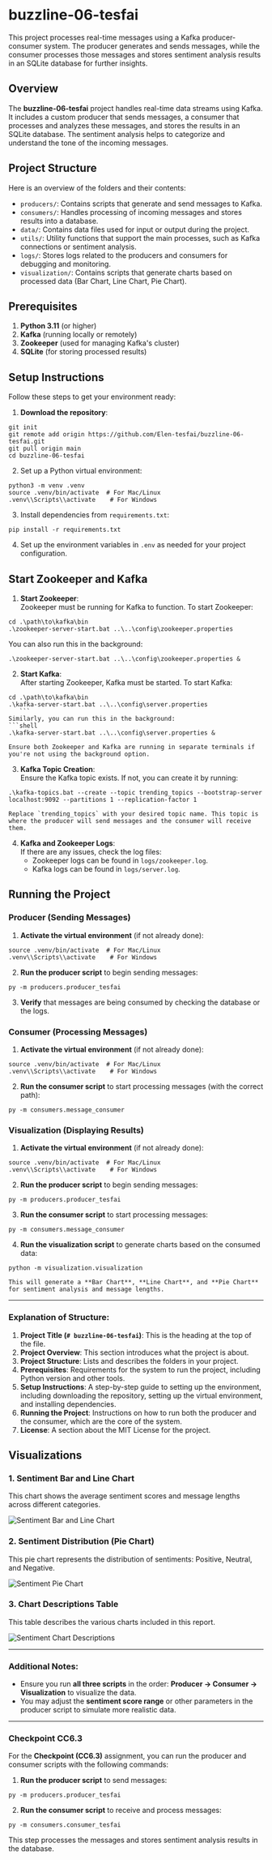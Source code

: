 # buzzline-06-tesfai

This project processes real-time messages using a Kafka producer-consumer system. The producer generates and sends messages, while the consumer processes those messages and stores sentiment analysis results in an SQLite database for further insights.

## Overview

The **buzzline-06-tesfai** project handles real-time data streams using Kafka. It includes a custom producer that sends messages, a consumer that processes and analyzes these messages, and stores the results in an SQLite database. The sentiment analysis helps to categorize and understand the tone of the incoming messages.

## Project Structure

Here is an overview of the folders and their contents:

- `producers/`: Contains scripts that generate and send messages to Kafka.
- `consumers/`: Handles processing of incoming messages and stores results into a database.
- `data/`: Contains data files used for input or output during the project.
- `utils/`: Utility functions that support the main processes, such as Kafka connections or sentiment analysis.
- `logs/`: Stores logs related to the producers and consumers for debugging and monitoring.
- `visualization/`: Contains scripts that generate charts based on processed data (Bar Chart, Line Chart, Pie Chart).

## Prerequisites

1. **Python 3.11** (or higher)
2. **Kafka** (running locally or remotely)
3. **Zookeeper** (used for managing Kafka's cluster)
4. **SQLite** (for storing processed results)

## Setup Instructions

Follow these steps to get your environment ready:

1. **Download the repository**:
 ```shell
 git init
 git remote add origin https://github.com/Elen-tesfai/buzzline-06-tesfai.git
 git pull origin main
 cd buzzline-06-tesfai
 ```

2. Set up a Python virtual environment:
 ```shell
 python3 -m venv .venv
 source .venv/bin/activate  # For Mac/Linux
 .venv\\Scripts\\activate    # For Windows
  ```

3. Install dependencies from `requirements.txt`:
 ```shell
 pip install -r requirements.txt
 ```

4. Set up the environment variables in `.env` as needed for your project configuration.

## Start Zookeeper and Kafka

1. **Start Zookeeper**:  
 Zookeeper must be running for Kafka to function. To start Zookeeper:
 ```shell
 cd .\path\to\kafka\bin
 .\zookeeper-server-start.bat ..\..\config\zookeeper.properties
  ```
  You can also run this in the background:
  ```shell
  .\zookeeper-server-start.bat ..\..\config\zookeeper.properties &
  ```

2. **Start Kafka**:  
  After starting Zookeeper, Kafka must be started. To start Kafka:
 ```shell
 cd .\path\to\kafka\bin
 .\kafka-server-start.bat ..\..\config\server.properties
    ```
 Similarly, you can run this in the background:
 ```shell
 .\kafka-server-start.bat ..\..\config\server.properties &
   ```

    Ensure both Zookeeper and Kafka are running in separate terminals if you're not using the background option.

3. **Kafka Topic Creation**:  
   Ensure the Kafka topic exists. If not, you can create it by running:
 ```shell
 .\kafka-topics.bat --create --topic trending_topics --bootstrap-server localhost:9092 --partitions 1 --replication-factor 1
 ```
    Replace `trending_topics` with your desired topic name. This topic is where the producer will send messages and the consumer will receive them.

4. **Kafka and Zookeeper Logs**:  
   If there are any issues, check the log files:
    - Zookeeper logs can be found in `logs/zookeeper.log`.
    - Kafka logs can be found in `logs/server.log`.

## Running the Project

### Producer (Sending Messages)

1. **Activate the virtual environment** (if not already done):
 ```shell
 source .venv/bin/activate  # For Mac/Linux
 .venv\\Scripts\\activate    # For Windows
 ```

2. **Run the producer script** to begin sending messages:
 ```shell
 py -m producers.producer_tesfai
 ```

3. **Verify** that messages are being consumed by checking the database or the logs.

### Consumer (Processing Messages)

1. **Activate the virtual environment** (if not already done):
 ```shell
 source .venv/bin/activate  # For Mac/Linux
 .venv\\Scripts\\activate    # For Windows
 ```

2. **Run the consumer script** to start processing messages (with the correct path):
 ```shell
 py -m consumers.message_consumer
  ```

### Visualization (Displaying Results)

1. **Activate the virtual environment** (if not already done):
 ```shell
 source .venv/bin/activate  # For Mac/Linux
 .venv\\Scripts\\activate    # For Windows
 ```

2. **Run the producer script** to begin sending messages:
 ```shell
 py -m producers.producer_tesfai
 ```

3. **Run the consumer script** to start processing messages:
 ```shell
 py -m consumers.message_consumer
 ```

4. **Run the visualization script** to generate charts based on the consumed data:
 ```shell
 python -m visualization.visualization
 ```

    This will generate a **Bar Chart**, **Line Chart**, and **Pie Chart** for sentiment analysis and message lengths.

---

### Explanation of Structure:

1. **Project Title (`# buzzline-06-tesfai`)**: This is the heading at the top of the file.
2. **Project Overview**: This section introduces what the project is about.
3. **Project Structure**: Lists and describes the folders in your project.
4. **Prerequisites**: Requirements for the system to run the project, including Python version and other tools.
5. **Setup Instructions**: A step-by-step guide to setting up the environment, including downloading the repository, setting up the virtual environment, and installing dependencies.
6. **Running the Project**: Instructions on how to run both the producer and the consumer, which are the core of the system.
7. **License**: A section about the MIT License for the project.

## Visualizations

### 1. Sentiment Bar and Line Chart

This chart shows the average sentiment scores and message lengths across different categories.

![Sentiment Bar and Line Chart](images/sentiment_bar_line_chart.png)

### 2. Sentiment Distribution (Pie Chart)

This pie chart represents the distribution of sentiments: Positive, Neutral, and Negative.

![Sentiment Pie Chart](images/sentiment_pie_chart.png)

### 3. Chart Descriptions Table

This table describes the various charts included in this report.

![Sentiment Chart Descriptions](images/sentiment_table.png)

---

### Additional Notes:

- Ensure you run **all three scripts** in the order: **Producer → Consumer → Visualization** to visualize the data.
- You may adjust the **sentiment score range** or other parameters in the producer script to simulate more realistic data.

---

### Checkpoint CC6.3

For the **Checkpoint (CC6.3)** assignment, you can run the producer and consumer scripts with the following commands:

1. **Run the producer script** to send messages:
 ```shell
 py -m producers.producer_tesfai
 ```

2. **Run the consumer script** to receive and process messages:
 ```shell
 py -m consumers.consumer_tesfai
 ```

This step processes the messages and stores sentiment analysis results in the database.